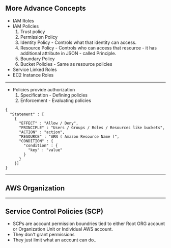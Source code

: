 ## More Advance Concepts

* IAM Roles
* IAM Policies 
  1. Trust policy
  2. Permission Policy
  3. Identity Policy - Controls what that identity can access.
  4. Resource Policy - Controls who can access that resource - it has additional attribute in JSON - called Principle.
  5. Boundary Policy
  6. Bucket Policies - Same as resource policies
* Service Linked Roles
* EC2 Instance Roles

---
* Policies provide authorization
  1. Specification - Defining policies
  2. Enforcement - Evaluating policies


```
{
  "Statement" : [
    {
      "EFFECT" : "Allow / Deny",
      "PRINCIPLE" : "Users / Groups / Roles / Resources like buckets",
      "ACTION" : "action",
      "RESOURCE" : "ARN ( Amazon Resource Name )",
      "CONDITION" : {
        "condition" : {
          "key" : "value"
        }
      }
    }]
}
```
___
## AWS Organization

---
## Service Control Policies (SCP)

* SCPs are account permission boundries tied to either Root ORG account or Organization Unit or Individual AWS account.
* They don't grant permissions
* They just limit what an account can do..
